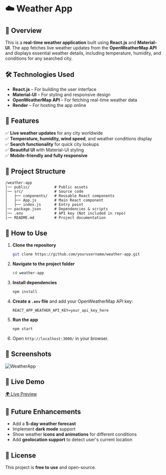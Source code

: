 # ☁️ Weather App  

## 📌 Overview  
This is a **real-time weather application** built using **React.js** and **Material-UI**. The app fetches live weather updates from the **OpenWeatherMap API** and displays essential weather details, including temperature, humidity, and conditions for any searched city.  

## 🛠️ Technologies Used  
- **React.js** – For building the user interface  
- **Material-UI** – For styling and responsive design  
- **OpenWeatherMap API** – For fetching real-time weather data  
- **Render** – For hosting the app online  

## 🎯 Features  
✅ **Live weather updates** for any city worldwide  
✅ **Temperature, humidity, wind speed**, and weather conditions display  
✅ **Search functionality** for quick city lookups  
✅ **Beautiful UI** with Material-UI styling  
✅ **Mobile-friendly and fully responsive**  

## 📂 Project Structure  
```
/weather-app
│── public/           # Public assets
│── src/              # Source code
│   ├── components/   # Reusable React components
│   ├── App.js        # Main React component
│   ├── index.js      # Entry point
│── package.json      # Dependencies & scripts
│── .env              # API key (Not included in repo)
│── README.md         # Project documentation
```

## 🚀 How to Use  
1. **Clone the repository**  
   ```bash
   git clone https://github.com/yourusername/weather-app.git
   ```  
2. **Navigate to the project folder**  
   ```bash
   cd weather-app
   ```  
3. **Install dependencies**  
   ```bash
   npm install
   ```  
4. **Create a `.env` file** and add your OpenWeatherMap API key:  
   ```
   REACT_APP_WEATHER_API_KEY=your_api_key_here
   ```  
5. **Run the app**  
   ```bash
   npm start
   ```  
6. Open `http://localhost:3000/` in your browser.  

## 📸 Screenshots  
![WeatherApp](https://github.com/user-attachments/assets/d4b5a43d-c00e-46ff-9f5e-53de305d9182)
 

## 🔗 Live Demo  
[🌍 Live Preview](https://weather-app-0v4q.onrender.com)


## 📌 Future Enhancements  
- Add a **5-day weather forecast**  
- Implement **dark mode** support  
- Show weather **icons and animations** for different conditions  
- Add **geolocation support** to detect user's current location  

## 📝 License  
This project is **free to use** and open-source.  
